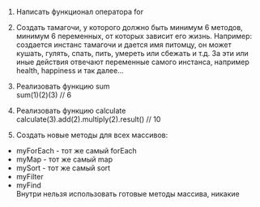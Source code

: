 1) Написать функционал оператора for

2) Создать тамагочи, у которого должно быть минимум 6 методов,
   минимум 6 переменных, от которых зависит его жизнь.
   Например: создается инстанс тамагочи и дается имя питомцу,
   он может кушать, гулять, спать, пить, умереть или сбежать и т.д.
   За эти или иные действия отвечают переменные самого инстанса,
   например health, happiness и так далее...﻿

3) Реализовать функцию sum <br>
sum(1)(2)(3) // 6
4) Реализовать функцию calculate <br>
calculate(3).add(2).multiply(2).result() // 10
5) Создать новые методы для всех массивов:
- myForEach - тот же самый forEach
- myMap - тот же самый map
- mySort - тот же самый sort
- myFilter
- myFind <br>
Внутри нельзя использовать готовые методы массива, никакие﻿